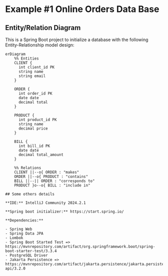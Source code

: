 # Example #1 Online Orders Data Base

## Entity/Relation Diagram

This is a Spring Boot project to initialize a database with the following Entity-Relationship model design:

```mermaid
erDiagram
    %% Entities
    CLIENT {
      int client_id PK
      string name
      string email
    }

    ORDER {
      int order_id PK
      date date
      decimal total
    }

    PRODUCT {
      int product_id PK
      string name
      decimal price
    }

    BILL {
      int bill_id PK
      date date
      decimal total_amount
    }

    %% Relations
    CLIENT ||--o{ ORDER : "makes"
    ORDER ||--o{ PRODUCT : "contains"
    BILL ||--|| ORDER : "corresponds to"
    PRODUCT }o--o{ BILL : "include in"

## Some others details

**IDE:** IntelliJ Community 2024.2.1

**Spring boot initializer:** https://start.spring.io/

**Dependencies:**

- Spring Web
- Spring Data JPA
- Lombok
- Spring Boot Started Test => https://mvnrepository.com/artifact/org.springframework.boot/spring-boot-starter-test/3.3.4
- PostgreSQL Driver
- Jakarta Persistence => https://mvnrepository.com/artifact/jakarta.persistence/jakarta.persistence-api/3.2.0
